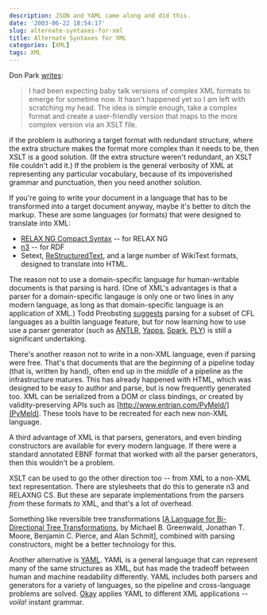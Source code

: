```yaml
---
description: JSON and YAML came along and did this.
date: '2003-06-22 18:54:17'
slug: alternate-syntaxes-for-xml
title: Alternate Syntaxes for XML
categories: [XML]
tags: XML
---
```


Don Park [writes](http://www.docuverse.com/blog/donpark/2003/06/16.html#a597):

> I had been expecting baby talk versions of complex XML formats to emerge for sometime now.  It hasn't happened yet so I am left with scratching my head.  The idea is simple enough, take a complex format and create a user-friendly version that maps to the more complex version via an XSLT file.

if the problem is authoring a target format with redundant structure, where the extra structure makes the format more complex than it needs to be, then XSLT is a good solution.  (If the extra structure weren't redundant, an XSLT file couldn't add it.)  If the problem is the general verbosity of XML at representing any particular vocabulary, because of its impoverished grammar and punctuation, then you need another solution.

If you're going to write your document in a language that has to be transformed into a target document anyway, maybe it's better to ditch the markup.  These are some languages (or formats) that were designed to translate into XML:

* [RELAX NG Compact Syntax](http://www.oasis-open.org/committees/relax-ng/compact-20021121.html) -- for RELAX NG
* [n3](http://www.w3.org/2000/10/swap/Primer) -- for RDF
* Setext, [ReStructuredText](http://docutils.sourceforge.net/rst.html), and a large number of WikiText formats, designed to translate into HTML.

The reason not to use a domain-specific language for human-writable documents is that parsing is hard.  (One of XML's advantages is that a parser for a domain-specific langauge is only one or two lines in any modern language, as long as that domain-specific language is an application of XML.)  Todd Preobsting [suggests](http://research.microsoft.com/~toddpro/papers/disruptive.ppt) parsing for a subset of CFL languages as a builtin language feature, but for now learning how to use use a parser generator (such as [ANTLR](http://www.antlr.org/), [Yapps](http://theory.stanford.edu/~amitp/Yapps/), [Spark](http://pages.cpsc.ucalgary.ca/~aycock/spark/), [PLY](http://systems.cs.uchicago.edu/ply/)) is still a significant undertaking.

There's another reason not to write in a non-XML language, even if parsing were free.  That's that documents that are the _beginning_ of a pipeline today (that is, written by hand), often end up in the _middle_ of a pipeline as the infrastructure matures.  This has already happened with HTML, which was designed to be easy to author and parse, but is now frequently generated too.  XML can be serialized from a DOM or class bindings, or created by validity-preserving APIs such as [http://www.entrian.com/PyMeld/](PyMeld).  These tools have to be recreated for each new non-XML language.

A third advantage of XML is that parsers, generators, and even binding constructors are available for every modern language.  If there were a standard annotated EBNF format that worked with all the parser generators, then this wouldn't be a problem.

XSLT can be used to go the other direction too -- from XML to a non-XML text representation.  There are stylesheets that do this to generate n3 and RELAXNG CS.  But these are separate implementations from the parsers _from_ these formats _to_ XML, and that's a lot of overhead.

Something like reversible tree transformations [[A Language for Bi-Directional Tree Transformations](http://www.cis.upenn.edu/%7Ebcpierce/papers/lenses.pdf), by Michael B. Greenwald, Jonathan T. Moore, Benjamin C. Pierce, and Alan Schmit], combined with parsing constructors, might be a better technology for this.

Another alternative is [YAML](http://www.yaml.org/).  YAML is a general language that can represent many of the same structures as XML, but has made the tradeoff between human and machine readability differently.  YAML includes both parsers and generators for a variety of languages, so the pipeline and cross-language problems are solved.  [Okay](http://yaml.freepan.org/index.cgi?TheOkayProject) applies YAML to different XML applications -- _voila_! instant grammar.
